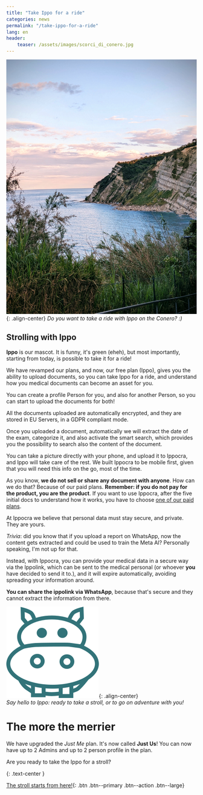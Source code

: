 ```yaml
---
title: "Take Ippo for a ride"
categories: news
permalink: "/take-ippo-for-a-ride"
lang: en
header:
    teaser: /assets/images/scorci_di_conero.jpg
---
```




![image-center](/assets/images/scorci_di_conero.jpg){: .align-center}
*Do you want to take a ride with Ippo on the Conero? :)*

## Strolling with Ippo

**Ippo** is our mascot. It is funny, it's green (eheh), but most importantly, starting from 
today, is possible to take it for a ride!

We have revamped our plans, and now, our free plan (Ippo), gives you the ability to upload documents,
so you can take Ippo for a ride, and understand how you medical documents can become an asset for you.

You can create a profile Person for you, and also for another Person, so you can start to upload the 
documents for both!

All the documents uploaded are automatically encrypted, and they are stored in EU Servers, in a GDPR 
compliant mode.

Once you uploaded a document, automatically we will extract the date of the exam, categorize it, and 
also activate the smart search, which provides you the possibility to search also the content of 
the document.

You can take a picture directly with your phone, and upload it to Ippocra, and Ippo will take care 
of the rest. We built Ippocra to be mobile first, given that you will need this info on the go, most 
of the time.

As you know, **we do not sell or share any document with anyone**. How can we do that? Because of our 
paid plans. **Remember: if you do not pay for the product, you are the product**. If you want 
to use Ippocra, after the five initial docs to understand how it works, you have to choose 
[one of our paid plans](https:ippocra.com/en/pricing).

At Ippocra we believe that personal data must stay secure, and private. They are yours.

*Trivia*: did you know that if you upload a report on WhatsApp, now the content gets extracted and 
could be used to train the Meta AI? Personally speaking, I'm not up for that.

Instead, with Ippocra, you can provide your medical data in a secure way via the Ippolink,
which can be sent to the medical personal (or whoever **you** have decided to send it to.), and 
it will expire automatically, avoiding spreading your information around.

**You can share the ippolink via WhatsApp**, because that's secure and they cannot 
extract the information from there.

![image-center](/assets/images/ippo-outline-green.png){: .align-center}
<br/>
*Say hello to Ippo: ready to take a stroll, or to go on adventure with you!*

# The more the merrier

We have upgraded the *Just Me* plan. It's now called **Just Us**! You can now have 
up to 2 Admins and up to 2 person profile in the plan.

Are you ready to take the Ippo for a stroll?

{: .text-center }

[The stroll starts from here!](https://app.ippocra.com/register){: .btn .btn--primary .btn--action .btn--large}
